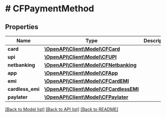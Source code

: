 # # CFPaymentMethod

## Properties

Name | Type | Description | Notes
------------ | ------------- | ------------- | -------------
**card** | [**\OpenAPI\Client\Model\CFCard**](CFCard.md) |  |
**upi** | [**\OpenAPI\Client\Model\CFUPI**](CFUPI.md) |  |
**netbanking** | [**\OpenAPI\Client\Model\CFNetbanking**](CFNetbanking.md) |  |
**app** | [**\OpenAPI\Client\Model\CFApp**](CFApp.md) |  |
**emi** | [**\OpenAPI\Client\Model\CFCardEMI**](CFCardEMI.md) |  | [optional]
**cardless_emi** | [**\OpenAPI\Client\Model\CFCardlessEMI**](CFCardlessEMI.md) |  |
**paylater** | [**\OpenAPI\Client\Model\CFPaylater**](CFPaylater.md) |  |

[[Back to Model list]](../../README.md#models) [[Back to API list]](../../README.md#endpoints) [[Back to README]](../../README.md)
